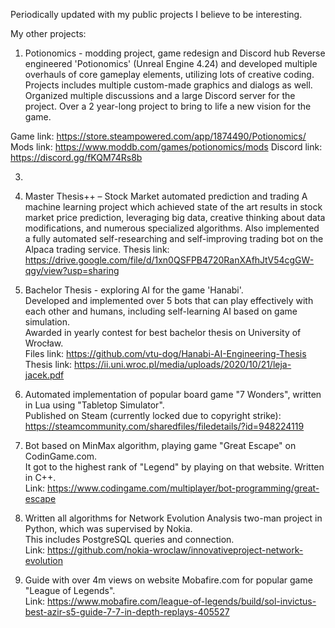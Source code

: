 Periodically updated with my public projects I believe to be interesting.

My other projects:
1. Potionomics - modding project, game redesign and Discord hub
Reverse engineered 'Potionomics' (Unreal Engine 4.24) and developed multiple overhauls of core gameplay elements, utilizing lots of creative coding.
Projects includes multiple custom-made graphics and dialogs as well.
Organized multiple discussions and a large Discord server for the project. Over a 2 year-long project to bring to life a new vision for the game. 

Game link: https://store.steampowered.com/app/1874490/Potionomics/
Mods link: https://www.moddb.com/games/potionomics/mods
Discord link: https://discord.gg/fKQM74Rs8b

3. 
2. Master Thesis++ – Stock Market automated prediction and trading 
A machine learning project which achieved state of the art results in stock market price prediction, leveraging big data, creative thinking about data modifications, and numerous specialized algorithms. 
Also implemented a fully automated self-researching and self-improving trading bot on the Alpaca trading service.
Thesis link: https://drive.google.com/file/d/1xn0QSFPB4720RanXAfhJtV54cgGW-qgy/view?usp=sharing

3. Bachelor Thesis - exploring AI for the game 'Hanabi'.  
Developed and implemented over 5 bots that can play effectively with each other and humans, including self-learning AI based on game simulation.  
Awarded in yearly contest for best bachelor thesis on University of Wrocław.  
Files link: https://github.com/vtu-dog/Hanabi-AI-Engineering-Thesis  
Thesis link: https://ii.uni.wroc.pl/media/uploads/2020/10/21/leja-jacek.pdf  

4. Automated implementation of popular board game "7 Wonders", written in Lua using "Tabletop Simulator".  
Published on Steam (currently locked due to copyright strike): https://steamcommunity.com/sharedfiles/filedetails/?id=948224119  

5. Bot based on MinMax algorithm, playing game "Great Escape" on CodinGame.com.  
It got to the highest rank of "Legend" by playing on that website. Written in C++.  
Link: https://www.codingame.com/multiplayer/bot-programming/great-escape  

6. Written all algorithms for Network Evolution Analysis two-man project in Python, which was supervised by Nokia.  
This includes PostgreSQL queries and connection.  
Link: https://github.com/nokia-wroclaw/innovativeproject-network-evolution

7. Guide with over 4m views on website Mobafire.com for popular game "League of Legends".  
Link: https://www.mobafire.com/league-of-legends/build/sol-invictus-best-azir-s5-guide-7-7-in-depth-replays-405527
